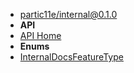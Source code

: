 - [partic11e/internal@0.1.0](../../ "partic11e/internal@0.1.0")
- **API**
- [API Home](../ "API - partic11e/internal@0.1.0")
- **Enums**
- [InternalDocsFeatureType](internaldocsfeaturetype "InternalDocsFeatureType - API - partic11e/internal@0.1.0")
